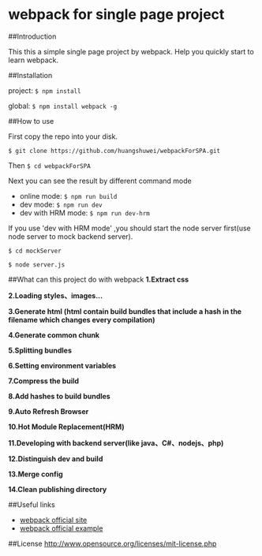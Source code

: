 # webpack for single page project

##Introduction

This this a simple single page project by webpack. Help you quickly start to learn webpack.

##Installation

project:
`$ npm install`

global:
`$ npm install webpack -g`


##How to use

First copy the repo into your disk.

`$ git clone https://github.com/huangshuwei/webpackForSPA.git`


Then `$ cd webpackForSPA`


Next you can see the result by different command mode

* online mode:
`$ npm run build`
* dev mode:
`$ npm run dev`
* dev with HRM mode:
`$ npm run dev-hrm`

If you use 'dev with HRM mode' ,you should start the node server first(use node server to mock backend server).

`$ cd mockServer` 

`$ node server.js`

##What can this project do with webpack
**1.Extract css**

**2.Loading styles、images...**

**3.Generate html (html contain build bundles that include a hash in the filename which changes every compilation)**

**4.Generate common chunk**

**5.Splitting bundles**

**6.Setting environment variables**

**7.Compress the build**

**8.Add hashes to build bundles**

**9.Auto Refresh Browser**

**10.Hot Module Replacement(HRM)**

**11.Developing with backend server(like java、C#、nodejs、php)**

**12.Distinguish dev and build**

**13.Merge config**

**14.Clean publishing directory**


##Useful links
- [webpack official site](https://webpack.github.io/docs/)
- [webpack official example](https://github.com/webpack/webpack/tree/master/examples)


##License
http://www.opensource.org/licenses/mit-license.php
